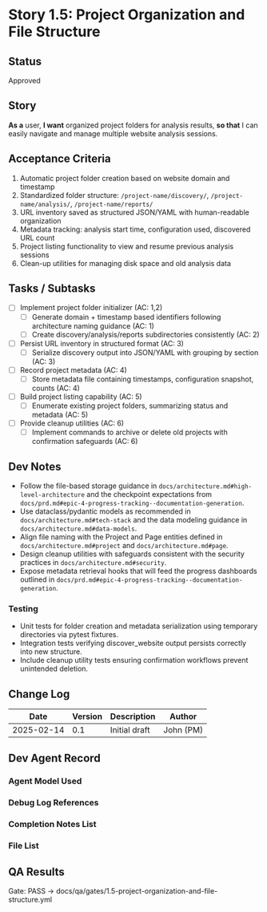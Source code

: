 # Story 1.5: Project Organization and File Structure

## Status
Approved

## Story
**As a** user,
**I want** organized project folders for analysis results,
**so that** I can easily navigate and manage multiple website analysis sessions.

## Acceptance Criteria
1. Automatic project folder creation based on website domain and timestamp
2. Standardized folder structure: `/project-name/discovery/`, `/project-name/analysis/`, `/project-name/reports/`
3. URL inventory saved as structured JSON/YAML with human-readable organization
4. Metadata tracking: analysis start time, configuration used, discovered URL count
5. Project listing functionality to view and resume previous analysis sessions
6. Clean-up utilities for managing disk space and old analysis data

## Tasks / Subtasks
- [ ] Implement project folder initializer (AC: 1,2)
  - [ ] Generate domain + timestamp based identifiers following architecture naming guidance (AC: 1)
  - [ ] Create discovery/analysis/reports subdirectories consistently (AC: 2)
- [ ] Persist URL inventory in structured format (AC: 3)
  - [ ] Serialize discovery output into JSON/YAML with grouping by section (AC: 3)
- [ ] Record project metadata (AC: 4)
  - [ ] Store metadata file containing timestamps, configuration snapshot, counts (AC: 4)
- [ ] Build project listing capability (AC: 5)
  - [ ] Enumerate existing project folders, summarizing status and metadata (AC: 5)
- [ ] Provide cleanup utilities (AC: 6)
  - [ ] Implement commands to archive or delete old projects with confirmation safeguards (AC: 6)

## Dev Notes
- Follow the file-based storage guidance in `docs/architecture.md#high-level-architecture` and the checkpoint expectations from `docs/prd.md#epic-4-progress-tracking--documentation-generation`.
- Use dataclass/pydantic models as recommended in `docs/architecture.md#tech-stack` and the data modeling guidance in `docs/architecture.md#data-models`.
- Align file naming with the Project and Page entities defined in `docs/architecture.md#project` and `docs/architecture.md#page`.
- Design cleanup utilities with safeguards consistent with the security practices in `docs/architecture.md#security`.
- Expose metadata retrieval hooks that will feed the progress dashboards outlined in `docs/prd.md#epic-4-progress-tracking--documentation-generation`.

### Testing
- Unit tests for folder creation and metadata serialization using temporary directories via pytest fixtures.
- Integration tests verifying discover_website output persists correctly into new structure.
- Include cleanup utility tests ensuring confirmation workflows prevent unintended deletion.

## Change Log
| Date | Version | Description | Author |
|------|---------|-------------|--------|
| 2025-02-14 | 0.1 | Initial draft | John (PM) |

## Dev Agent Record

### Agent Model Used

### Debug Log References

### Completion Notes List

### File List

## QA Results

Gate: PASS → docs/qa/gates/1.5-project-organization-and-file-structure.yml
